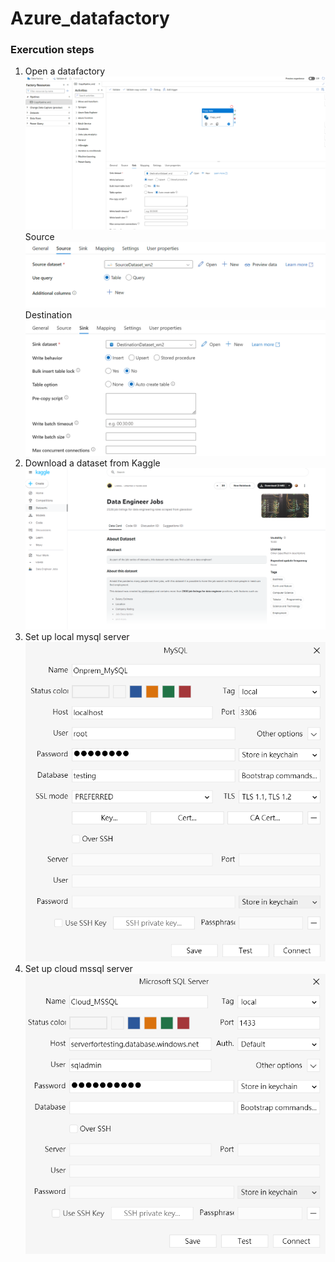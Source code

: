 # Azure_datafactory

### Exercution steps ######

1. Open a datafactory \
![alt text](https://github.com/mhowai0802/Azure_datafactory/blob/main/pictures/datafactory_brief.png)
Source \
![alt text](https://github.com/mhowai0802/Azure_datafactory/blob/main/pictures/datafactory_source.png)
Destination \
![alt text](https://github.com/mhowai0802/Azure_datafactory/blob/main/pictures/datafactory_sink.png)
2. Download a dataset from Kaggle \
![alt text](https://github.com/mhowai0802/Azure_datafactory/blob/main/pictures/kaggle_dataengineer.png)
3. Set up local mysql server \
![alt text](https://github.com/mhowai0802/Azure_datafactory/blob/main/pictures/mysql_config.png)
4. Set up cloud mssql server \
![alt text](https://github.com/mhowai0802/Azure_datafactory/blob/main/pictures/mssql_config.png)
